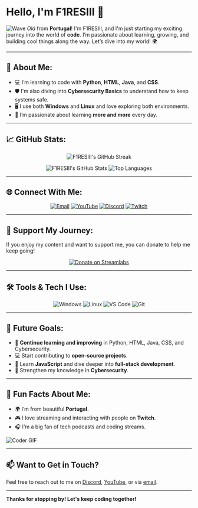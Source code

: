 # Hello, I'm F1RESIII 👋

![Wave](https://raw.githubusercontent.com/MartinHeinz/MartinHeinz/master/wave.gif) *Olá* from **Portugal**! I'm F1RESIII, and I'm just starting my exciting journey into the world of **code**. I’m passionate about learning, growing, and building cool things along the way. Let’s dive into my world! 🌍

---

## 🚀 About Me:
- 💻 I’m learning to code with **Python**, **HTML**, **Java**, and **CSS**.
- 🛡️ I'm also diving into **Cybersecurity Basics** to understand how to keep systems safe.
- 🖥️ I use both **Windows** and **Linux** and love exploring both environments.
- 🚀 I’m passionate about learning **more and more** every day.

---

## 📈 GitHub Stats:
<p align="center">
  <img src="https://github-readme-streak-stats.herokuapp.com?user=f1resiii&theme=radical&hide_border=true&date_format=M%20j%5B%2C%20Y%5D" alt="F1RESIII's GitHub Streak" />
</p>
<p align="center">
  <img src="https://github-readme-stats.vercel.app/api?username=f1resiii&show_icons=true&theme=radical&hide_border=true" alt="F1RESIII's GitHub Stats" />
  <img src="https://github-readme-stats.vercel.app/api/top-langs/?username=f1resiii&layout=compact&theme=radical&hide_border=true" alt="Top Languages" />
</p>

---

## 🌐 Connect With Me:

<p align="center">
  <a href="mailto:coding.rodrigo@gmail.com"><img src="https://img.shields.io/badge/Gmail-D14836?style=for-the-badge&logo=gmail&logoColor=white" alt="Email"></a>
  <a href="https://www.youtube.com/channel/UCIydUd7c4o4mX7PmpL1ZSBQ"><img src="https://img.shields.io/badge/YouTube-FF0000?style=for-the-badge&logo=youtube&logoColor=white" alt="YouTube"></a>
  <a href="https://discord.gg/UZzyzQMD"><img src="https://img.shields.io/badge/Discord-7289DA?style=for-the-badge&logo=discord&logoColor=white" alt="Discord"></a>
  <a href="https://www.twitch.tv/f1resiiii"><img src="https://img.shields.io/badge/Twitch-9146FF?style=for-the-badge&logo=twitch&logoColor=white" alt="Twitch"></a>
</p>

---

## 💖 Support My Journey:
If you enjoy my content and want to support me, you can donate to help me keep going!

<p align="center">
  <a href="https://streamlabs.com/f1resiiii/tip"><img src="https://img.shields.io/badge/Streamlabs-3A8B00?style=for-the-badge&logo=streamlabs&logoColor=white" alt="Donate on Streamlabs"></a>
</p>

---

## 🛠️ Tools & Tech I Use:

<p align="center">
  <img src="https://img.shields.io/badge/Windows-0078D6?style=for-the-badge&logo=windows&logoColor=white" alt="Windows">
  <img src="https://img.shields.io/badge/Linux-FCC624?style=for-the-badge&logo=linux&logoColor=black" alt="Linux">
  <img src="https://img.shields.io/badge/VSCode-007ACC?style=for-the-badge&logo=visual-studio-code&logoColor=white" alt="VS Code">
  <img src="https://img.shields.io/badge/Git-F05032?style=for-the-badge&logo=git&logoColor=white" alt="Git">
</p>

---

## 🎯 Future Goals:
- 🌱 **Continue learning and improving** in Python, HTML, Java, CSS, and Cybersecurity.
- 💻 Start contributing to **open-source projects**.
- 🎯 Learn **JavaScript** and dive deeper into **full-stack development**.
- 🔐 Strengthen my knowledge in **Cybersecurity**.

---

## 🎉 Fun Facts About Me:
- 🌍 I’m from beautiful **Portugal**.
- 🎮 I love streaming and interacting with people on **Twitch**.
- 🎧 I'm a big fan of tech podcasts and coding streams.

![Coder GIF](https://media.giphy.com/media/qgQUggAC3Pfv687qPC/giphy.gif)

---

## 📫 Want to Get in Touch?
Feel free to reach out to me on [Discord](https://discord.gg/UZzyzQMD), [YouTube](https://www.youtube.com/channel/UCIydUd7c4o4mX7PmpL1ZSBQ), or via [email](mailto:coding.rodrigo@gmail.com).

---

**Thanks for stopping by! Let's keep coding together!**
